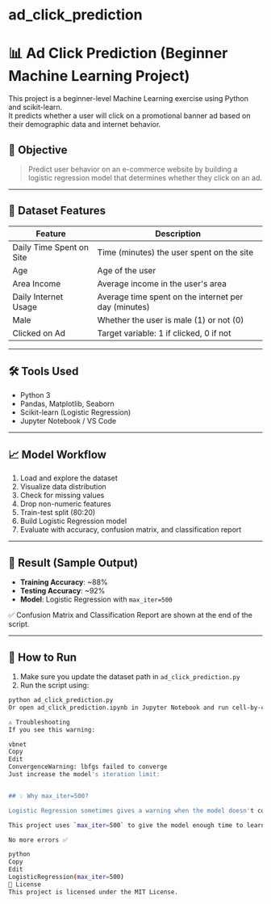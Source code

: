 # ad_click_prediction

# 📊 Ad Click Prediction (Beginner Machine Learning Project)

This project is a beginner-level Machine Learning exercise using Python and scikit-learn.  
It predicts whether a user will click on a promotional banner ad based on their demographic data and internet behavior.

## 🧠 Objective

> Predict user behavior on an e-commerce website by building a logistic regression model that determines whether they click on an ad.

---

## 📂 Dataset Features

| Feature                  | Description                                           |
|--------------------------|-------------------------------------------------------|
| Daily Time Spent on Site | Time (minutes) the user spent on the site            |
| Age                      | Age of the user                                       |
| Area Income              | Average income in the user's area                     |
| Daily Internet Usage     | Average time spent on the internet per day (minutes) |
| Male                     | Whether the user is male (1) or not (0)              |
| Clicked on Ad            | Target variable: 1 if clicked, 0 if not              |

---

## 🛠 Tools Used

- Python 3
- Pandas, Matplotlib, Seaborn
- Scikit-learn (Logistic Regression)
- Jupyter Notebook / VS Code

---

## 📈 Model Workflow

1. Load and explore the dataset
2. Visualize data distribution
3. Check for missing values
4. Drop non-numeric features
5. Train-test split (80:20)
6. Build Logistic Regression model
7. Evaluate with accuracy, confusion matrix, and classification report

---

## 🧪 Result (Sample Output)

- **Training Accuracy**: ~88%
- **Testing Accuracy**: ~92%
- **Model**: Logistic Regression with `max_iter=500`

✅ Confusion Matrix and Classification Report are shown at the end of the script.

---

## 🚀 How to Run

1. Make sure you update the dataset path in `ad_click_prediction.py`
2. Run the script using:

```bash
python ad_click_prediction.py
Or open ad_click_prediction.ipynb in Jupyter Notebook and run cell-by-cell.

⚠️ Troubleshooting
If you see this warning:

vbnet
Copy
Edit
ConvergenceWarning: lbfgs failed to converge
Just increase the model's iteration limit:


## 💡 Why max_iter=500?

Logistic Regression sometimes gives a warning when the model doesn't converge within the default 100 iterations.

This project uses `max_iter=500` to give the model enough time to learn and avoid convergence warnings.

No more errors ✅

python
Copy
Edit
LogisticRegression(max_iter=500)
📄 License
This project is licensed under the MIT License.